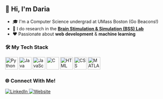 ## 👋 Hi, I'm Daria

- 🎓 I'm a Computer Science undergrad at UMass Boston (Go Beacons!)
- 🧠 I do research in the [**Brain Stimulation & Simulation (BSS) Lab**](https://www1.coe.neu.edu/~rampersad/index.html)
- ❤️ Passionate about **web development** & **machine learning**

### 🛠️ My Tech Stack

<p align="left">
  <img src="https://cdn.jsdelivr.net/gh/devicons/devicon/icons/python/python-original.svg" alt="Python" width="40" height="40"/>
  <img src="https://cdn.jsdelivr.net/gh/devicons/devicon/icons/java/java-original.svg" alt="Java" width="40" height="40"/>
  <img src="https://cdn.jsdelivr.net/gh/devicons/devicon/icons/javascript/javascript-original.svg" alt="JavaScript" width="40" height="40"/>
  <img src="https://cdn.jsdelivr.net/gh/devicons/devicon/icons/c/c-original.svg" alt="C" width="40" height="40"/>
  <img src="https://cdn.jsdelivr.net/gh/devicons/devicon/icons/html5/html5-original.svg" alt="HTML" width="40" height="40"/>
  <img src="https://cdn.jsdelivr.net/gh/devicons/devicon/icons/css3/css3-original.svg" alt="CSS" width="40" height="40"/>
  <img src="https://cdn.jsdelivr.net/gh/devicons/devicon/icons/matlab/matlab-original.svg" alt="MATLAB" width="40" height="40"/>
</p>

### 🌐 Connect With Me!

<p align="left">
  <a href="https://www.linkedin.com/in/daria-dobrolinski/" target="_blank">
    <img src="https://img.shields.io/badge/LinkedIn-%230077B5.svg?style=for-the-badge&logo=linkedin&logoColor=white" alt="LinkedIn"/>
  </a>
  <a href="https://dariadobrolinski.me/" target="_blank">
    <img src="https://img.shields.io/badge/Portfolio-FF69B4?style=for-the-badge&logo=about-dot-me&logoColor=white" alt="Website"/>
  </a>
</p>
